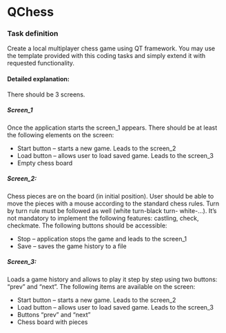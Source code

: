 # QChess

### Task definition
Create a local multiplayer chess game using QT framework. 
You may use the template provided with this coding tasks and simply extend it with requested functionality.
#### Detailed explanation:
There should be 3 screens.
##### Screen_1
Once the application starts the screen_1 appears. There should be at least the following elements on the screen: 
* Start button – starts a new game. Leads to the screen_2
* Load button – allows user to load saved game. Leads to the screen_3
* Empty chess board
##### Screen_2:
Chess pieces are on the board (in initial position). User should be able to move the pieces with a mouse according to the standard chess rules. Turn by turn rule must be followed as well (white turn-black turn- white-…). It’s not mandatory to implement the following features: castling, check, checkmate. The following buttons should be accessible:
* Stop – application stops the game and leads to the screen_1
* Save – saves the game history to a file
##### Screen_3:
Loads a game history and allows to play it step by step using two buttons: “prev” and “next”. The following items are available on the screen:
* Start button – starts a new game. Leads to the screen_2
* Load button – allows user to load saved game. Leads to the screen_3
* Buttons “prev” and “next”
* Chess board with pieces
